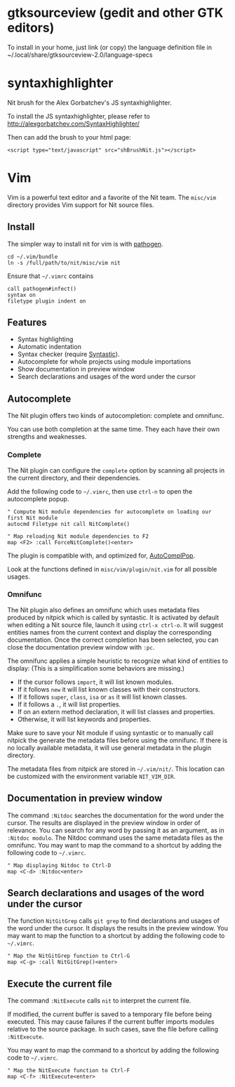 # gtksourceview (gedit and other GTK editors)
To install in your home, just link (or copy) the language definition file in ~/.local/share/gtksourceview-2.0/language-specs

# syntaxhighlighter

Nit brush for the Alex Gorbatchev's JS syntaxhighlighter.

To install the JS syntaxhighlighter, please refer to http://alexgorbatchev.com/SyntaxHighlighter/

Then can add the brush to your html page:

	<script type="text/javascript" src="shBrushNit.js"></script>

# Vim

Vim is a powerful text editor and a favorite of the Nit team.
The `misc/vim` directory provides Vim support for Nit source files.

## Install

The simpler way to install nit for vim is with [pathogen][1].

    cd ~/.vim/bundle
    ln -s /full/path/to/nit/misc/vim nit

Ensure that `~/.vimrc` contains

    call pathogen#infect()
    syntax on
    filetype plugin indent on

  [1]: https://github.com/tpope/vim-pathogen

## Features

 * Syntax highlighting
 * Automatic indentation
 * Syntax checker (require [Syntastic][2]).
 * Autocomplete for whole projects using module importations
 * Show documentation in preview window
 * Search declarations and usages of the word under the cursor

  [2]: https://github.com/scrooloose/syntastic

## Autocomplete

The Nit plugin offers two kinds of autocompletion: complete and omnifunc.

You can use both completion at the same time. They each have their own strengths and weaknesses.

### Complete

The Nit plugin can configure the `complete` option by scanning all projects in the
current directory, and their dependencies.

Add the following code to `~/.vimrc`, then use `ctrl-n` to open the
autocomplete popup.

~~~
" Compute Nit module dependencies for autocomplete on loading our first Nit module
autocmd Filetype nit call NitComplete()

" Map reloading Nit module dependencies to F2
map <F2> :call ForceNitComplete()<enter>
~~~

The plugin is compatible with, and optimized for, [AutoComplPop][3].

Look at the functions defined in `misc/vim/plugin/nit.vim` for all possible
usages.

  [3]: http://www.vim.org/scripts/script.php?script_id=1879

### Omnifunc

The Nit plugin also defines an omnifunc which uses metadata files produced by nitpick which
is called by syntastic.
It is activated by default when editing a Nit source file, launch it using `ctrl-x ctrl-o`.
It will suggest entities names from the current context and display the corresponding documentation.
Once the correct completion has been selected, you can close the documentation preview window with `:pc`.

The omnifunc applies a simple heuristic to recognize what kind of entities to display:
(This is a simplification some behaviors are missing.)

* If the cursor follows `import`, it will list known modules.
* If it follows `new` it will list known classes with their constructors.
* If it follows `super`, `class`, `isa` or `as` it will list known classes.
* If it follows a `.`, it will list properties.
* If on an extern method declaration, it will list classes and properties.
* Otherwise, it will list keywords and properties.

Make sure to save your Nit module if using syntastic or to manually call nitpick the generate
the metadata files before using the omnifunc. If there is no locally available metadata, it
will use general metadata in the plugin directory.

The metadata files from nitpick are stored in `~/.vim/nit/`. This location can be customized with
the environment variable `NIT_VIM_DIR`.

## Documentation in preview window

The command `:Nitdoc` searches the documentation for the word under the cursor.
The results are displayed in the preview window in order of relevance.
You can search for any word by passing it as an argument, as in `:Nitdoc modulo`.
The Nitdoc command uses the same metadata files as the omnifunc.
You may want to map the command to a shortcut by adding the following code to `~/.vimrc`.

~~~
" Map displaying Nitdoc to Ctrl-D
map <C-d> :Nitdoc<enter>
~~~

## Search declarations and usages of the word under the cursor

The function `NitGitGrep` calls `git grep` to find declarations and usages of the word under the cursor.
It displays the results in the preview window.
You may want to map the function to a shortcut by adding the following code to `~/.vimrc`.

~~~
" Map the NitGitGrep function to Ctrl-G
map <C-g> :call NitGitGrep()<enter>
~~~

## Execute the current file

The command `:NitExecute` calls `nit` to interpret the current file.

If modified, the current buffer is saved to a temporary file before being executed.
This may cause failures if the current buffer imports modules relative to the source package.
In such cases, save the file before calling `:NitExecute`.

You may want to map the command to a shortcut by adding the following code to `~/.vimrc`.

~~~
" Map the NitExecute function to Ctrl-F
map <C-f> :NitExecute<enter>
~~~
